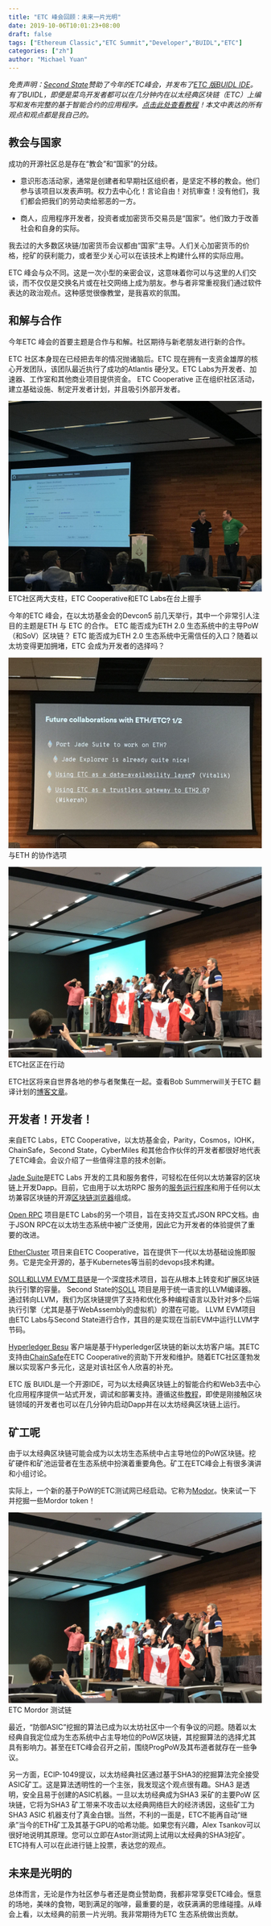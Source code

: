 ```yaml
---
title: "ETC 峰会回顾：未来一片光明"
date: 2019-10-06T10:01:23+08:00
draft: false
tags: ["Ethereum Classic","ETC Summit","Developer","BUIDL","ETC"]
categories: ["zh"]
author: "Michael Yuan"
---
```


*免责声明：[Second State](https://www.secondstate.io/)赞助了今年的ETC峰会，并发布了[ETC 版BUIDL IDE](https://www.secondstate.io/etc/)。有了BUIDL，即便是菜鸟开发者都可以在几分钟内在以太经典区块链（ETC）上编写和发布完整的基于智能合约的应用程序。[点击此处查看教程](https://hackernoon.com/easier-and-faster-dapps-on-the-ethereum-classic-blockchain-r9qn34a7)！本文中表达的所有观点和观点都是我自己的。*

## 教会与国家

成功的开源社区总是存在“教会”和“国家”的分歧。

* 意识形态活动家，通常是创建者和早期社区组织者，是坚定不移的教会。他们参与该项目以发表声明。权力去中心化！言论自由！对抗审查！没有他们，我们都会把我们的劳动卖给邪恶的一方。

* 商人，应用程序开发者，投资者或加密货币交易员是“国家”。他们致力于改善社会和自身的实际。

我去过的大多数区块链/加密货币会议都由“国家”主导。人们关心加密货币的价格，挖矿的获利能力，或者至少关心可以在该技术上构建什么样的实际应用。

ETC 峰会与众不同。这是一次小型的亲密会议，这意味着你可以与这里的人们交谈，而不仅仅是交换名片或在社交网络上成为朋友。参与者非常重视我们通过软件表达的政治观点。这种感觉很像教堂，是我喜欢的氛围。

## 和解与合作

今年ETC 峰会的首要主题是合作与和解。社区期待与新老朋友进行新的合作。

ETC 社区本身现在已经把去年的情况抛诸脑后。ETC 现在拥有一支资金雄厚的核心开发团队，该团队最近执行了成功的Atlantis 硬分叉。ETC Labs为开发者、加速器、工作室和其他商业项目提供资金。 ETC Cooperative 正在组织社区活动，建立基础设施、制定开发者计划，并且吸引外部开发者。

![](/images/20191006-etc-summit-recap-01.png)
ETC社区两大支柱，ETC Cooperative和ETC Labs在台上握手


今年的ETC 峰会，在以太坊基金会的Devcon5 前几天举行，其中一个非常引人注目的主题是ETH 与 ETC 的合作。 ETC 能否成为ETH 2.0 生态系统中的主导PoW（和SoV）区块链？ ETC 能否成为ETH 2.0 生态系统中无需信任的入口？随着以太坊变得更加拥堵，ETC 会成为开发者的选择吗？

![](/images/20191006-etc-summit-recap-02.png)
与ETH 的协作选项

![](/images/20191006-etc-summit-recap-03.png)
ETC社区正在行动

ETC社区将来自世界各地的参与者聚集在一起。查看Bob Summerwill关于ETC 翻译计划的[博客文章](https://bobsummerwill.com/2019/10/03/addressing-east-west-disconnect-in-etc/)。

## 开发者！开发者！

来自ETC Labs，ETC Cooperative，以太坊基金会，Parity，Cosmos，IOHK，ChainSafe，Second State，CyberMiles 和其他合作伙伴的开发者都很好地代表了ETC峰会。会议介绍了一些值得注意的技术创新。

[Jade Suite](https://jade.builders/)是ETC Labs 开发的工具和服务套件，可轻松在任何以太坊兼容的区块链上开发Dapp。目前，它由用于以太坊RPC 服务的[服务运行程序](https://medium.com/ethereum-classic-labs/jade-service-runner-f63e14c1b81b)和用于任何以太坊兼容区块链的开源[区块链浏览器](https://medium.com/etclabscore/jade-explorer-a-minimal-block-explorer-for-the-ethereum-stack-a0df1aecdc38)组成。

[Open RPC](https://open-rpc.org/) 项目是ETC Labs的另一个项目，旨在支持交互式JSON RPC文档。由于JSON RPC在以太坊生态系统中被广泛使用，因此它为开发者的体验提供了重要的改进。

[EtherCluster](https://www.ethercluster.com/) 项目来自ETC Cooperative，旨在提供下一代以太坊基础设施即服务。它是完全开源的，基于Kubernetes等当前的devops技术构建。

[SOLL和LLVM EVM工具链](https://blog.secondstate.io/post/20190901-etc-partners-with-secondstate/)是一个深度技术项目，旨在从根本上转变和扩展区块链执行引擎的容量。 Second State的[SOLL](https://github.com/second-state/soll) 项目是用于统一语言的LLVM编译器。通过转向LLVM，我们为区块链提供了支持和优化多种编程语言以及针对多个后端执行引擎（尤其是基于WebAssembly的虚拟机）的潜在可能。 LLVM EVM项目由ETC Labs与Second State进行合作，其目的是实现在当前EVM中运行LLVM字节码。

[Hyperledger Besu](https://www.hyperledger.org/projects/besu) 客户端是基于Hyperledger区块链的新以太坊客户端。其ETC支持由[ChainSafe](https://chainsafe.io/)在ETC Cooperative的资助下开发和维护。随着ETC社区蓬勃发展以实现客户多元化，这是对该社区令人欣喜的补充。

ETC 版 BUIDL是一个开源IDE，可为以太经典区块链上的智能合约和Web3去中心化应用程序提供一站式开发，调试和部署支持。遵循这些[教程](https://docs.secondstate.io/buidl-developer-tool/demo-a-voting-dapp/ethereum-classic)，即使是刚接触区块链领域的开发者也可以在几分钟内启动Dapp并在以太坊经典区块链上运行。

## 矿工呢

由于以太经典区块链可能会成为以太坊生态系统中占主导地位的PoW区块链。挖矿硬件和矿池运营者在生态系统中扮演着重要角色。矿工在ETC峰会上有很多演讲和小组讨论。

实际上，一个新的基于PoW的ETC测试网已经启动。它称为[Modor](https://www.thecoinrepublic.com/etc-summit-ethereum-classic-launched-mordor-its-new-testnet/)。快来试一下并挖掘一些Mordor token！

![](/images/20191006-etc-summit-recap-03.png)
ETC Mordor 测试链

最近，“防御ASIC”挖掘的算法已成为以太坊社区中一个有争议的问题。随着以太经典自我定位成为生态系统中占主导地位的PoW区块链，其挖掘算法的选择尤其具有影响力。甚至在ETC峰会召开之前，围绕ProgPoW及其布道者就存在一些争议。

另一方面，ECIP-1049提议，以太坊经典社区通过基于SHA3的挖掘算法完全接受ASIC矿工。这是算法透明性的一个主张，我发现这个观点很有趣。SHA3 是透明，安全且易于创建的ASIC机器。一旦以太坊经典成为SHA3 采矿的主要PoW 区块链，它将为SHA3 矿工带来不攻击以太经典网络巨大的经济诱因，这些矿工为SHA3 ASIC 机器支付了真金白银。当然，不利的一面是，ETC不能再自动“继承”当今的ETH矿工及其基于GPU的哈希功能。如果您有兴趣，Alex Tsankov可以很好地说明其原理。您可以立即在Astor测试网上试用以太经典的SHA3挖矿。ETC持有人可以在此进行链上投票，表达您的观点。

## 未来是光明的
总体而言，无论是作为社区参与者还是商业赞助商，我都非常享受ETC峰会。惬意的场地，美味的食物，喝到满足的咖啡，最重要的是，收获满满的思维碰撞。从峰会上看，以太经典的前景一片光明。我非常期待为ETC 生态系统做出贡献。
